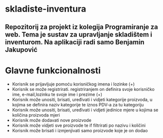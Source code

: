 # skladiste-inventura
Repozitorij za projekt iz kolegija Programiranje za web. Tema je sustav za upravljanje skladištem i inventurom. Na aplikaciji radi samo Benjamin Jakupović
---
# Glavne funkcionalnosti
- Korisnik se prijavljuje pomoću korisničkog imena i lozinke (+)
- Korisnik se može registrirati. registriranjem on definira svoje korisničko ime, e-mail,lozinku te svoje ime i prezime (+)
- Korisnik može unositi, brisati, uređivati i vidjeti kategorije proizvoda, u kojima se definira naziv kategorije te iznos PDV-a za tu kategoriju
- Korisnik može unositi, brisati, uređivati i vidjeti jedinice mjere u kojima se količina proizvoda mjeri
- Korisnik može dodavati nove proizvode
- Korisnik može vidjeti sve proizvode te if filtrirati po nazivu i količini
- Korisnik može brisati i izmjenjivati samo proizvode koje je on dodao

